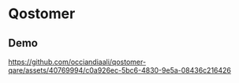 # Qostomer  

## Demo  

https://github.com/occiandiaali/qostomer-qare/assets/40769994/c0a926ec-5bc6-4830-9e5a-08436c216426



